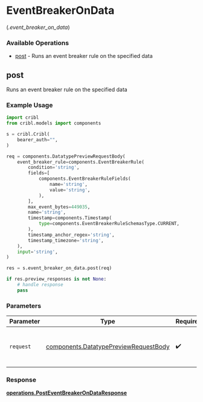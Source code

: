 # EventBreakerOnData
(*.event_breaker_on_data*)

### Available Operations

* [post](#post) - Runs an event breaker rule on the specified data

## post

Runs an event breaker rule on the specified data

### Example Usage

```python
import cribl
from cribl.models import components

s = cribl.Cribl(
    bearer_auth="",
)

req = components.DatatypePreviewRequestBody(
    event_breaker_rule=components.EventBreakerRule(
        condition='string',
        fields=[
            components.EventBreakerRuleFields(
                name='string',
                value='string',
            ),
        ],
        max_event_bytes=449035,
        name='string',
        timestamp=components.Timestamp(
            type=components.EventBreakerRuleSchemasType.CURRENT,
        ),
        timestamp_anchor_regex='string',
        timestamp_timezone='string',
    ),
    input='string',
)

res = s.event_breaker_on_data.post(req)

if res.preview_responses is not None:
    # handle response
    pass
```

### Parameters

| Parameter                                                                                  | Type                                                                                       | Required                                                                                   | Description                                                                                |
| ------------------------------------------------------------------------------------------ | ------------------------------------------------------------------------------------------ | ------------------------------------------------------------------------------------------ | ------------------------------------------------------------------------------------------ |
| `request`                                                                                  | [components.DatatypePreviewRequestBody](../../models/shared/datatypepreviewrequestbody.md) | :heavy_check_mark:                                                                         | The request object to use for the request.                                                 |


### Response

**[operations.PostEventBreakerOnDataResponse](../../models/operations/posteventbreakerondataresponse.md)**

